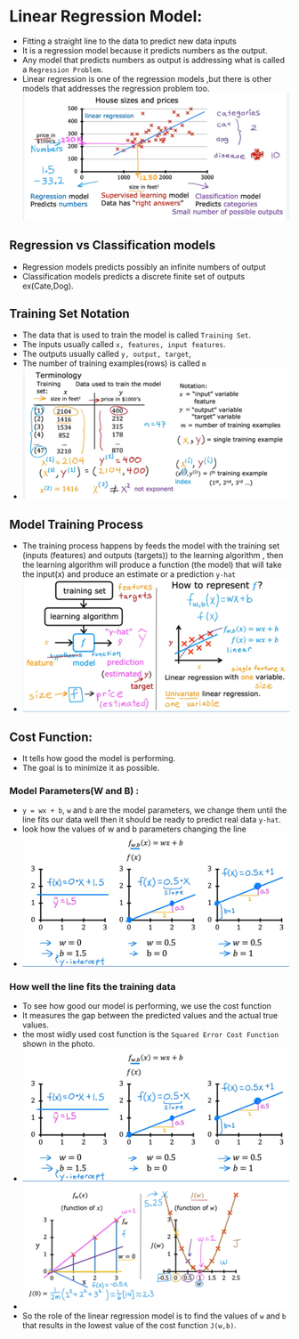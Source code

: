 # Linear Regression Model:
- Fitting a straight line to the data to predict new data inputs
- It is a regression model because it predicts numbers as the output.
- Any model that predicts numbers as output is addressing what is called a `Regression Problem`.
- Linear regression is one of the regression models ,but there is other models that addresses the regression problem too.
![alt text](/Images/LinearRegressionModelGraph.png)
 ## Regression vs Classification models
 - Regression models predicts possibly an infinite numbers of output
 - Classification models predicts a discrete finite set of outputs ex(Cate,Dog).

 ## Training Set Notation
- The data that is used to train the model is called `Training Set`.
- The inputs usually called `x, features, input features`.
- The outputs usually called `y, output, target`,
- The number of training examples(rows) is called `m`
- ![Training set](/Images/TrainingSet.png)

## Model Training Process
- The training process happens by feeds the model with the training set (inputs (features) and outputs (targets))  to the learning algorithm , then the learning algorithm will produce a function (the model) that will take the input(x) and produce an estimate or a prediction `y-hat` 
- ![Training Linear Regression Process](/Images/LinearRegressionTraining.png)

## Cost Function:
- It tells how good the model is performing.
- The goal is to minimize it as possible.
### Model Parameters(W and B) :
- `y = wx + b`, `w` and `b` are the model parameters, we change them until the line fits our data well then it should
be ready to predict real data `y-hat`.
- look how the values of w and b parameters changing the line
- ![Model Parameters](/Images/ModelParameters.png)
### How well the line fits the training data
- To see how good our model is performing, we use the cost function
- It measures the gap between the predicted values and the actual true values.
- the most widly used cost function is the `Squared Error Cost Function` shown in the photo.
- ![Squared Error Cost Function](/Images/ModelParameters.png)
- ![Cost Function Values Example](/Images/CostFunctionExamplePlot.png)
- So the role of the linear regression model is to find the values of `w` and `b` that results in the lowest value of the cost function `J(w,b)`.
